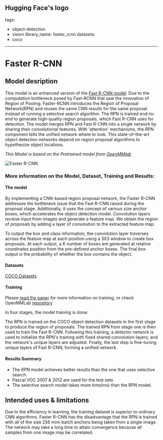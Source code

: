 Hugging Face's logo
---
tags:
- object-detection
- vision
library_name: faster_rcnn
datasets:
- coco

---

# Faster R-CNN

## Model desription

This model is an enhanced version of the [Fast R-CNN model](https://arxiv.org/pdf/1504.08083.pdf). Due to the computation bottleneck posed by Fast-RCNN that saw the innovation of Region of Pooling. Faster-RCNN introduces the Region of Proposal Network(RPN) and reuses the same CNN results for the same proposal instead of running a selective search algorithm. The RPN is trained end-to-end to generate high-quality region proposals, which Fast R-CNN uses for detection. The model merges RPN and Fast R-CNN into a single network by sharing their convolutional features. With 'attention' mechanisms, the RPN component tells the unified network where to look. This state-of-the-art object detection networks depend on region proposal algorithms to hypothesize object locations. 

*This Model is based on the Pretrained model from [OpenMMlab](https://github.com/open-mmlab/mmdetection)*

![Faster R-CNN](https://user-images.githubusercontent.com/40661020/143881188-ab87720f-5059-4b4e-a928-b540fb8fb84d.png)

### More information on the Model, Dataset, Training and Results:

#### The model
By implementing a CNN-based region proposal network, the Faster R-CNN addresses the bottleneck issue that the Fast R-CNN raised during the proposal stage. Additionally, it uses the concept of various size anchor boxes, which accelerates the object detection model. Convolution layers receive input from images and generate a feature map. We obtain the region of proposals by adding a layer of convolution to the extracted feature map. 

To output the box and class information, the convolution layer traverses across the feature map at each position using a 3X3 window to create box proposals. At each output, a K number of boxes are generated at relative coordinates position from the pre-defined anchor boxes. The final box output is the probability of whether the box contains the object. 

#### Datasets
[COCO Datasets](https://cocodataset.org/#home)

#### Training
Please [read the paper](https://arxiv.org/pdf/1703.06870.pdf) for more information on training, or check OpenMMLab [repository](https://github.com/open-mmlab/mmdetection/tree/master/configs/faster_rcnn)

In four stages, the model training is done:

The RPN is trained on the COCO object detection datasets in the first stage to produce the region of proposals. The trained RPN from stage one is then used to train the Fast R-CNN. Following this training, a detector network is used to initialize the RPN's training with fixed shared convolution layers, and the network's unique layers are adjusted. Finally, the last step is fine-tuning unique layers of Fast R-CNN, forming a unified network. 

#### Results Summary
- The RPN model achieves better results than the one that uses selective search. 
- Pascal VOC 2007 & 2012 are used for the test sets
- The selective search model takes more time(ms) than the RPN model. 


## Intended uses & limitations 
Due to the efficiency in learning, the training dataset is superior to ordinary CNN algorithms. Faster R-CNN has the disadvantage that the RPN is trained with all of the size 256 mini-batch anchors being taken from a single image. The network may take a long time to attain convergence because all samples from one image may be correlated.